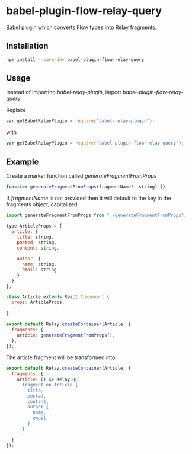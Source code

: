 # babel-plugin-flow-relay-query

Babel plugin which converts Flow types into Relay fragments.

## Installation

```sh
npm install --save-dev babel-plugin-flow-relay-query
```

## Usage

Instead of importing _babel-relay-plugin_, import _babel-plugin-flow-relay-query_

Replace

```javascript
var getBabelRelayPlugin = require("babel-relay-plugin");
```
with

```javascript
var getBabelRelayPlugin = require("babel-plugin-flow-relay-query");
```

## Example

Create a marker function called _generateFragmentFromProps_

```javascript
function generateFragmentFromProps(fragmentName?: string) {}
```

If _fragmentName_ is not provided then it will default to the key in the fragments object, capitalized.

```javascript
import generateFragmentFromProps from "./generateFragmentFromProps";

type ArticleProps = {
  article: {
    title: string,
    posted: string,
    content: string,

    author: {
      name: string,
      email: string
    }
  }
};

class Article extends React.Component {
  props: ArticleProps;
  ...
}

export default Relay.createContainer(Article, {
  fragments: {
    article: generateFragmentFromProps(),
  },
});
```

The article fragment will be transformed into:

```javascript
export default Relay.createContainer(Article, {
  fragments: {
    article: () => Relay.QL`
      fragment on Article {
        title,
        posted,
        content,
        author {
          name,
          email
        }
      }
    `
  }
});
```
